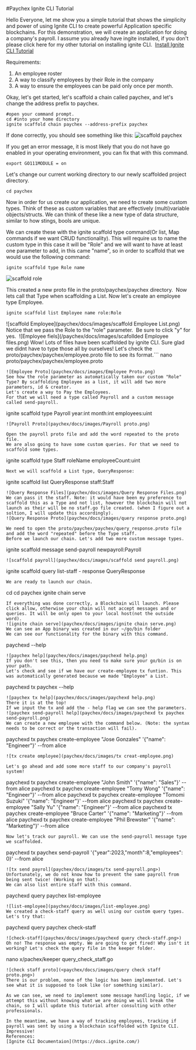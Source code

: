 #Paychex Ignite CLI Tutorial

Hello Everyone, let me show you a simple tutorial that shows the simplicity and power of using Ignite CLI to create powerful Application specific blockchains.
For this demonstration, we will create an application for doing a company's payroll. I assume you already have ingite installed, if you don't please click here for my other tutorial on installing ignite CLI. 
[Install Ignite CLI Tutorial](https://medium.com/@himitsu1007/installing-ignite-cli-on-linux-cdf77a5436f3)


Requirements:
1) An employee roster 
2) A way to classify employees by their Role in the company
3) A way to ensure the employees can be paid only once per month.

Okay, let's get started, let's scaffold a chain called paychex, and let's change the address prefix to paychex.

```
#open your command prompt. 
cd #into your home directory
ignite scaffold chain paychex --address-prefix paychex
```
If done correctly, you should see something like this:
![scaffold paychex](tree/main/docs/assets/imagesscaffoldpaychex.png)

If you get an error message, it is most likely that you do not have go enabled in your operating environment, you can fix that with this command.
```
export GO111MODULE = on
```
Let's change our current working directory to our newly scaffolded project directory.
```
cd paychex
```
Now in order for us create our application, we need to create some custom types. Think of these as custom variables that are effectively (multi)variable objects/structs. We can think of these like a new type of data structure, similar to how stings, bools are unique.

We can create these with the ignite scaffold type command(Or list, Map commands if we want CRUD functionality). This will require us to name the custom type in this case it will be "Role" and we will want to have at least one parameter to add, in this came "name", so in order to scaffold that we would use the following command:
```
ignite scaffold type Role name
```
![scaffold role](tree/main/docs/assets/imagesscaffoldrole.png)

This created a new proto file in the proto/paychex/paychex directory. 
Now lets call that Type when scaffolding a List. Now let's create an employee type Employee. 
```
ignite scaffold list Employee name role:Role 
```
![scaffold Employee](paychex/docs/images/scaffold Employee List.png)
Notice that we pass the Role to the "role" parameter. 
Be sure to click "y" for yes. 
![Employee fiels](/paychex/docs/images/scafollded Employee files.png)
Wow! Lots of files have been scaffolded by ignite CLI. Sure glad we didnt have to type those all by ourselves!
Let's check the proto/paychex/paychex/employee.proto file to see its format.```
nano proto/paychex/paychex/employee.proto
```
![Employee Proto](paychex/docs/images/Employee Proto.png)
See how the role parameter as automatically taken our custom "Role" Type? By scaffolding Employee as a list, it will add two more parameters, id & creator. 
Let's create a way to Pay the Employees. 
For that we will need a type called Payroll and a custom message called send-payroll. 
```
ignite scaffold type Payroll year:int month:int employees:uint
```
![Payroll Proto](paychex/docs/images/Payroll proto.png)

Open the payroll proto file and add the word repeated to the proto file. 
We are also going to have some custom queries. For that we need to scaffold some types. 
```
ignite scaffold type Staff roleName employeeCount:uint
```
Next we will scaffold a List type, QueryResponse:

```
ignite scaffold list QueryResponse staff:Staff
```
![Query Response Files](paychex/docs/images/Query Response Files.png)
We can pass it the staff. Note: it would have been my preference to scaffold this as a Type and not list, however the blockchain will not launch as their will be no staff.go file created. (when I figure out a soltion, I will update this accordingly). 
![Query Response Proto](paychex/docs/images/query response proto.png)

We need to open the proto/paychex/paychex/query_response.proto file and add the word "repeated" before the Type staff. 
Before we launch our chain. Let's add two more custom message types. 
```
ignite scaffold message send-payroll newpayroll:Payroll  
```
![scaffold payroll](paychex/docs/images/scaffold send payroll.png)
```
ignite scaffold query list-staff - response QueryResponse
```
We are ready to launch our chain. 
```
cd 
cd paychex
ignite chain serve
```
If everything was done correctly, a Blockchain will launch. Please click allow, otherwise your chain will not accept messages and or queries. It will be only open to your local host(not the outside word).
![ignite chain serve](paychex/docs/images/ignite chain serve.png)
We can see an App binary was created in our ~/go/bin folder
We can see our functionality for the binary with this command. 
```
paychexd --help
```
![paychex help](paychex/docs/images/paychexd help.png)
If you don't see this, then you need to make sure your go/bin is on your path. 
Let's check and see if we have our create-employee tx funtion. This was automatically generated because we made "Employee" a List.
```
paychexd tx paychex --help
```
![paychex tx help](paychex/docs/images/paychexd help.png)
There it is at the top! 
If we input the tx and add the - help flag we can see the parameters. 
![paychex send-payroll help](paychex/docs/images/paychexd tx paychex send-payroll.png)
We can create a new employee with the command below. (Note: the syntax needs to be correct or the transaction will fail). 
```
paychexd tx paychex create-employee "Jose Gonzales" '{"name": "Engineer"}' --from alice
```
![tx create omployee](paychex/docs/images/tx creat-employee.png)

Let's go ahead and add some more staff to our company's payroll system! 
```
paychexd tx paychex create-employee "John Smith" '{"name": "Sales"}' --from alice
paychexd tx paychex create-employee "Tomy Wong" '{"name": "Engineer"}' --from alice
paychexd tx paychex create-employee "Tomomi Suzuki" '{"name": "Engineer"}' --from alice
paychexd tx paychex create-employee "Sally Yu" '{"name": "Engineer"}' --from alice
paychexd tx paychex create-employee "Bruce Carter" '{"name": "Marketing"}' --from alice
paychexd tx paychex create-employee "Phil Brewster" '{"name": "Marketing"}' --from alice
```
Now let's track our payroll. We can use the send-payroll message type we scaffolded. 
```
paychexd tx paychex send-payroll '{"year":2023,"month":8,"employees": 0}' --from alice
```
![tx send payrol](paychex/docs/images/tx send-payroll.png>)
Unfortunately, we do not know how to prevent the same payroll from being sent twice! (Working on that). 
We can also list entire staff with this command. 
```
paychexd query paychex list-employee
```
![list-employee](paychex/docs/images/list-employee.png)
We created a check-staff query as well using our custom query types. Let's try that:
```
paychexd query paychex check-staff
```
![check-staff](paychex/docs/images/paychexd query check-staff.png>)
Oh no! The response was empty. We are going to get fired! Why isn't it working? Let's check the query file in the keeper folder. 
```
nano x/pachex/keeper query_check_staff.go
```
![check staff proto](<paychex/docs/images/query check staff proto.png>)
There is our problem, none of the logic has been implemented. Let's see what it is supposed to look like (or something similar). 

As we can see, we need to implement some message handling logic, if we attempt this without knowing what we are doing we will break the chain, so I will update this tutorial after consulting with other professionals. 

In the meantime, we have a way of tracking employees, tracking if payroll was sent by using a blockchain scaffolded with Ignite CLI. Impressive! 
References:
[Ignite CLI Documentaion](https://docs.ignite.com/)
